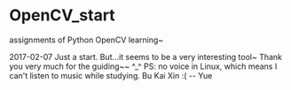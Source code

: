 # OpenCV_start
assignments of Python OpenCV learning~

2017-02-07
Just a start. But...it seems to be a very interesting tool~
Thank you very much for the guiding~~ ^_^
PS: no voice in Linux, which means I can't listen to music while studying. Bu Kai Xin :(
-- Yue
